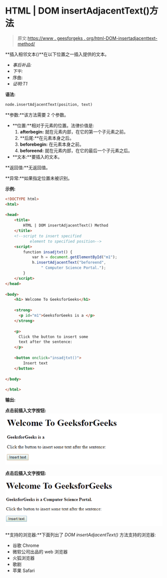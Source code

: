 # HTML | DOM insertAdjacentText()方法

> 原文:[https://www . geesforgeks . org/html-DOM-insertadjacenttext-method/](https://www.geeksforgeeks.org/html-dom-insertadjacenttext-method/)

**插入相邻文本()**在以下位置之一插入提供的文本。

*   *事后补品:*
*   *下午:*
*   序曲:
*   *证明:T1*

**语法:**

```html
node.insertAdjacentText(position, text)

```

**参数:**该方法需要 2 个参数。

*   **位置:**相对于元素的位置。法律价值是:
    1.  **afterbegin:** 就在元素内部，在它的第一个子元素之前。
    2.  **后尾:**在元素本身之后。
    3.  **beforebegin:** 在元素本身之前。
    4.  **beforeend:** 就在元素内部，在它的最后一个子元素之后。
*   **文本:**要插入的文本。

**返回值:**无返回值。

**异常:**如果指定位置未被识别。

**示例:**

```html
<!DOCTYPE html>
<html>

<head>
    <title>
        HTML | DOM insertAdjacentText() Method
    </title>
    <!--script to insert specified 
           element to specified position-->
    <script>
        function insadjtxt() {
            var h = document.getElementById("m1");
            h.insertAdjacentText("beforeend",
                " Computer Science Portal.");
        }
    </script>
</head>

<body>
    <h1> Welcome To GeeksforGeeks</h1>

    <strong>
      <p id="m1">GeeksforGeeks is a </p>
    </strong>

    <p>
      Click the button to insert some
      text after the sentence:
    </p>

    <button onclick="insadjtxt()">
        Insert text
    </button>

</body>

</html>
```

**输出:**

**点击前插入文字按钮:**
![](img/3694408248808f74d518c25761fdd6af.png)

**点击后插入文字按钮:**
![](img/7da9aa452e06984230d49cce1a4be5b8.png)

**支持的浏览器:**下面列出了 *DOM insertAdjacentText()* 方法支持的浏览器:

*   谷歌 Chrome
*   微软公司出品的 web 浏览器
*   火狐浏览器
*   歌剧
*   苹果 Safari